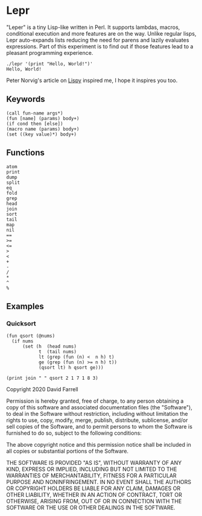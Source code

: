 Lepr
====
"Leper" is a tiny Lisp-like written in Perl. It supports lambdas, macros, conditional execution and more features are on the way. Unlike regular lisps, Lepr auto-expands lists reducing the need for parens and lazily evaluates expressions. Part of this experiment is to find out if those features lead to a pleasant programming experience.

    ./lepr '(print "Hello, World!")'
    Hello, World!

Peter Norvig's article on [Lispy](https://norvig.com/lispy.html) inspired me, I hope it inspires you too.

Keywords
--------
    (call fun-name args*)
    (fun [name] (params) body+)
    (if cond then [else])
    (macro name (params) body+)
    (set ((key value)*) body+)

Functions
---------
    atom
    print
    dump
    split
    eq
    fold
    grep
    head
    join
    sort
    tail
    map
    nil
    ==
    >=
    <=
    >
    <
    +
    -
    /
    *
    ^
    %

Examples
--------
### Quicksort

    (fun qsort (@nums)
      (if nums
          (set (h  (head nums)
                t  (tail nums)
                lt (grep (fun (n) <  n h) t)
                ge (grep (fun (n) >= n h) t))
                (qsort lt) h qsort ge)))

    (print join " " qsort 2 1 7 1 8 3)

Copyright 2020 David Farrell

Permission is hereby granted, free of charge, to any person obtaining a copy of this software and associated documentation files (the "Software"), to deal in the Software without restriction, including without limitation the rights to use, copy, modify, merge, publish, distribute, sublicense, and/or sell copies of the Software, and to permit persons to whom the Software is furnished to do so, subject to the following conditions:

The above copyright notice and this permission notice shall be included in all copies or substantial portions of the Software.

THE SOFTWARE IS PROVIDED "AS IS", WITHOUT WARRANTY OF ANY KIND, EXPRESS OR IMPLIED, INCLUDING BUT NOT LIMITED TO THE WARRANTIES OF MERCHANTABILITY, FITNESS FOR A PARTICULAR PURPOSE AND NONINFRINGEMENT. IN NO EVENT SHALL THE AUTHORS OR COPYRIGHT HOLDERS BE LIABLE FOR ANY CLAIM, DAMAGES OR OTHER LIABILITY, WHETHER IN AN ACTION OF CONTRACT, TORT OR OTHERWISE, ARISING FROM, OUT OF OR IN CONNECTION WITH THE SOFTWARE OR THE USE OR OTHER DEALINGS IN THE SOFTWARE.
